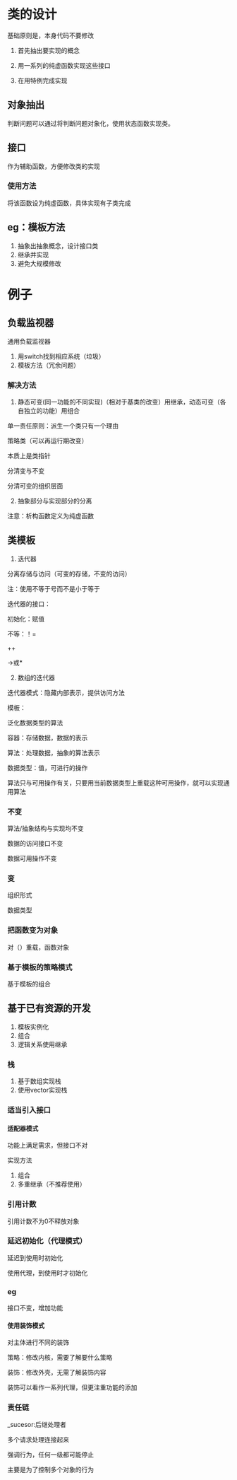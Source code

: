 # 类的设计

基础原则是，本身代码不要修改

1. 首先抽出要实现的概念

2. 用一系列的纯虚函数实现这些接口

3. 在用特例完成实现


## 对象抽出

判断问题可以通过将判断问题对象化，使用状态函数实现类。

## 接口

作为辅助函数，方便修改类的实现

### 使用方法

将该函数设为纯虚函数，具体实现有子类完成

## eg：模板方法

1. 抽象出抽象概念，设计接口类
2. 继承并实现
3. 避免大规模修改


# 例子

## 负载监视器

通用负载监视器

1. 用switch找到相应系统（垃圾）
2. 模板方法（冗余问题）

### 解决方法

1. 静态可变(同一功能的不同实现)（相对于基类的改变）用继承，动态可变（各自独立的功能）用组合

单一责任原则：派生一个类只有一个理由

策略类（可以再运行期改变）

本质上是类指针


分清变与不变

分清可变的组织层面


2. 抽象部分与实现部分的分离

注意：析构函数定义为纯虚函数


## 类模板

1. 迭代器

分离存储与访问（可变的存储，不变的访问）

注：使用不等于号而不是小于等于

迭代器的接口：

初始化：赋值

不等：！=

++

->或*


2. 数组的迭代器


迭代器模式：隐藏内部表示，提供访问方法


模板：

泛化数据类型的算法


容器：存储数据，数据的表示

算法：处理数据，抽象的算法表示


数据类型：值，可进行的操作

算法只与可用操作有关，只要用当前数据类型上重载这种可用操作，就可以实现通用算法


### 不变

算法/抽象结构与实现均不变

数据的访问接口不变

数据可用操作不变

### 变

组织形式

数据类型


### 把函数变为对象

对（）重载，函数对象

### 基于模板的策略模式

基于模板的组合

## 基于已有资源的开发

1. 模板实例化
2. 组合
3. 逻辑关系使用继承

### 栈

1. 基于数组实现栈
2. 使用vector实现栈

### 适当引入接口

#### 适配器模式

功能上满足需求，但接口不对

实现方法

1. 组合
2. 多重继承（不推荐使用）


### 引用计数

引用计数不为0不释放对象

### 延迟初始化（代理模式）

延迟到使用时初始化

使用代理，到使用时才初始化

### eg

接口不变，增加功能

#### 使用装饰模式

对主体进行不同的装饰

策略：修改内核，需要了解要什么策略

装饰：修改外壳，无需了解装饰内容

装饰可以看作一系列代理，但更注重功能的添加

### 责任链

_sucesor:后继处理者

多个请求处理连接起来

强调行为，任何一级都可能停止

主要是为了控制多个对象的行为